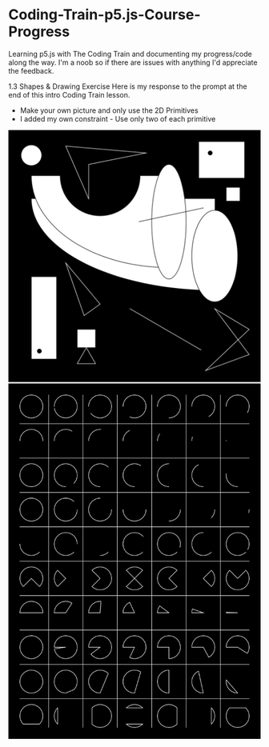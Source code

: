 # Coding-Train-p5.js-Course-Progress
Learning p5.js with The Coding Train and documenting my progress/code along the way. I'm a noob so if there are issues with anything I'd appreciate the feedback. 

1.3 Shapes & Drawing Exercise
Here is my response to the prompt at the end of this intro Coding Train lesson.
* Make your own picture and only use the 2D Primitives
* I added my own constraint - Use only two of each primitive

<img src="images/2D-Primitives.jpg" width="600">
<img src="images/All_The_Arcs.jpg" width="600">
